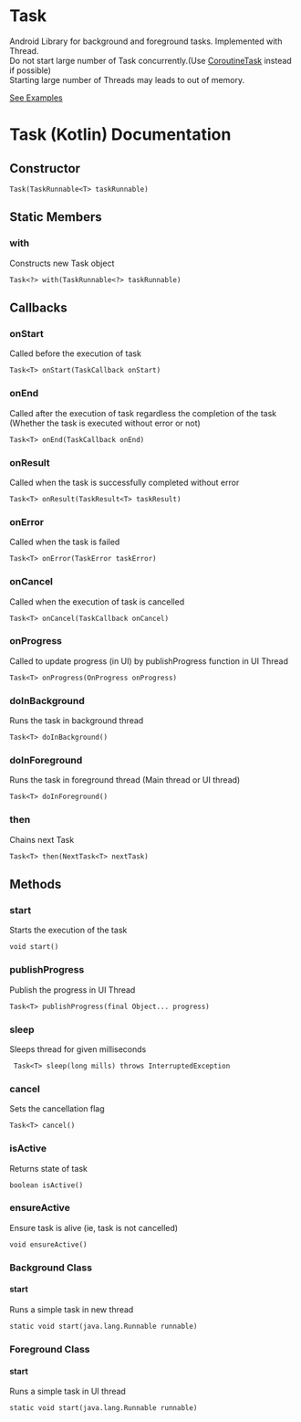 # Task
Android Library for background and foreground tasks. Implemented with Thread.<br>
Do not start large number of Task concurrently.(Use [CoroutineTask](../coroutinetask) instead if possible)<br>
Starting large number of Threads may leads to out of memory.

 [See Examples](../../README.md)

# Task (Kotlin) Documentation

## Constructor
```
Task(TaskRunnable<T> taskRunnable)
```

## Static Members
### with
Constructs new Task object
```
Task<?> with(TaskRunnable<?> taskRunnable)
```

## Callbacks

### onStart
Called before the execution of task
```
Task<T> onStart(TaskCallback onStart)
```

### onEnd
Called after the execution of task regardless the completion of the task (Whether the task is executed without error or not)
```
Task<T> onEnd(TaskCallback onEnd)
```

### onResult
Called when the task is successfully completed without error

```
Task<T> onResult(TaskResult<T> taskResult)
```

### onError
Called when the task is failed
```
Task<T> onError(TaskError taskError)
```

### onCancel
Called when the execution of task is cancelled
```
Task<T> onCancel(TaskCallback onCancel) 
```

### onProgress
Called to update progress (in UI) by publishProgress function in UI Thread
```
Task<T> onProgress(OnProgress onProgress)
```

### doInBackground
Runs the task in background thread
```
Task<T> doInBackground()
```

### doInForeground
Runs the task in foreground thread (Main thread or UI thread)
```
Task<T> doInForeground()
```

### then
Chains next Task
```
Task<T> then(NextTask<T> nextTask)
```

## Methods

### start
Starts the execution of the task
```
void start()
```

### publishProgress
Publish the progress in UI Thread
```
Task<T> publishProgress(final Object... progress)
```

### sleep
Sleeps thread for given milliseconds
```
 Task<T> sleep(long mills) throws InterruptedException
```

### cancel
Sets the cancellation flag
```
Task<T> cancel()
```

### isActive
Returns state of task
```
boolean isActive()
```

### ensureActive
Ensure task is alive (ie, task is not cancelled)
```
void ensureActive()
```

### Background Class
#### start
Runs a simple task in new thread
```
static void start(java.lang.Runnable runnable)
```

### Foreground Class
#### start
Runs a simple task in UI thread
```
static void start(java.lang.Runnable runnable)
```